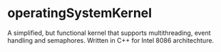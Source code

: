 # operatingSystemKernel
A simplified, but functional kernel that supports multithreading, event handling and semaphores. Written in C++ for Intel 8086 architechture.
